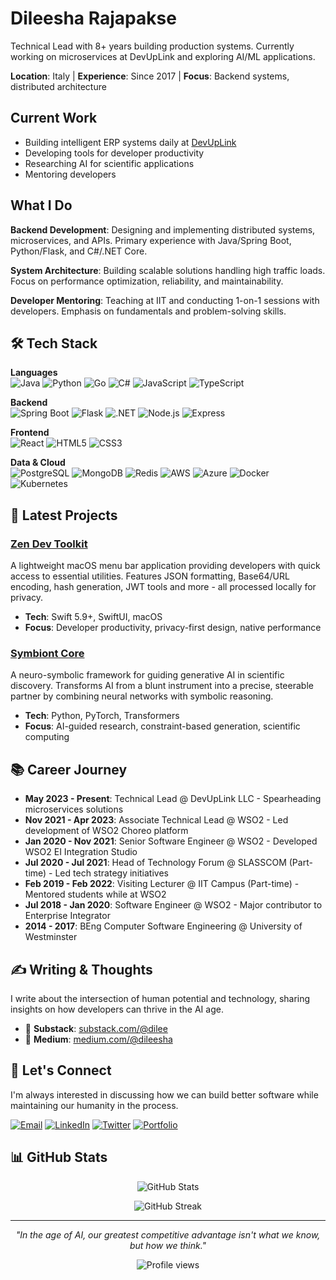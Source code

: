 # Dileesha Rajapakse

Technical Lead with 8+ years building production systems. Currently working on microservices at DevUpLink and exploring AI/ML applications.

**Location**: Italy | **Experience**: Since 2017 | **Focus**: Backend systems, distributed architecture

## Current Work

- Building intelligent ERP systems daily at [DevUpLink](https://devuplink.com/)
- Developing tools for developer productivity
- Researching AI for scientific applications
- Mentoring developers

## What I Do

**Backend Development**: Designing and implementing distributed systems, microservices, and APIs. Primary experience with Java/Spring Boot, Python/Flask, and C#/.NET Core.

**System Architecture**: Building scalable solutions handling high traffic loads. Focus on performance optimization, reliability, and maintainability.

**Developer Mentoring**: Teaching at IIT and conducting 1-on-1 sessions with developers. Emphasis on fundamentals and problem-solving skills.

## 🛠️ Tech Stack

**Languages**  
![Java](https://img.shields.io/badge/Java-ED8B00?style=flat-square&logo=openjdk&logoColor=white)
![Python](https://img.shields.io/badge/Python-3776AB?style=flat-square&logo=python&logoColor=white)
![Go](https://img.shields.io/badge/Go-00ADD8?style=flat-square&logo=go&logoColor=white)
![C#](https://img.shields.io/badge/C%23-239120?style=flat-square&logo=c-sharp&logoColor=white)
![JavaScript](https://img.shields.io/badge/JavaScript-F7DF1E?style=flat-square&logo=javascript&logoColor=black)
![TypeScript](https://img.shields.io/badge/TypeScript-007ACC?style=flat-square&logo=typescript&logoColor=white)

**Backend**  
![Spring Boot](https://img.shields.io/badge/Spring_Boot-6DB33F?style=flat-square&logo=spring&logoColor=white)
![Flask](https://img.shields.io/badge/Flask-000000?style=flat-square&logo=flask&logoColor=white)
![.NET](https://img.shields.io/badge/.NET-512BD4?style=flat-square&logo=dotnet&logoColor=white)
![Node.js](https://img.shields.io/badge/Node.js-339933?style=flat-square&logo=nodedotjs&logoColor=white)
![Express](https://img.shields.io/badge/Express-000000?style=flat-square&logo=express&logoColor=white)

**Frontend**  
![React](https://img.shields.io/badge/React-20232A?style=flat-square&logo=react&logoColor=61DAFB)
![HTML5](https://img.shields.io/badge/HTML5-E34C26?style=flat-square&logo=html5&logoColor=white)
![CSS3](https://img.shields.io/badge/CSS3-1572B6?style=flat-square&logo=css3&logoColor=white)

**Data & Cloud**  
![PostgreSQL](https://img.shields.io/badge/PostgreSQL-316192?style=flat-square&logo=postgresql&logoColor=white)
![MongoDB](https://img.shields.io/badge/MongoDB-4EA94B?style=flat-square&logo=mongodb&logoColor=white)
![Redis](https://img.shields.io/badge/Redis-DD0031?style=flat-square&logo=redis&logoColor=white)
![AWS](https://img.shields.io/badge/AWS-232F3E?style=flat-square&logo=amazon-aws&logoColor=white)
![Azure](https://img.shields.io/badge/Azure-0078D4?style=flat-square&logo=microsoft-azure&logoColor=white)
![Docker](https://img.shields.io/badge/Docker-2CA5E0?style=flat-square&logo=docker&logoColor=white)
![Kubernetes](https://img.shields.io/badge/Kubernetes-326CE5?style=flat-square&logo=kubernetes&logoColor=white)

## 🚀 Latest Projects

### [Zen Dev Toolkit](https://github.com/dilee/zen-dev-toolkit)
A lightweight macOS menu bar application providing developers with quick access to essential utilities. Features JSON formatting, Base64/URL encoding, hash generation, JWT tools and more - all processed locally for privacy.
- **Tech**: Swift 5.9+, SwiftUI, macOS
- **Focus**: Developer productivity, privacy-first design, native performance

### [Symbiont Core](https://github.com/dilee/symbiont-core)
A neuro-symbolic framework for guiding generative AI in scientific discovery. Transforms AI from a blunt instrument into a precise, steerable partner by combining neural networks with symbolic reasoning.
- **Tech**: Python, PyTorch, Transformers
- **Focus**: AI-guided research, constraint-based generation, scientific computing

## 📚 Career Journey

- **May 2023 - Present**: Technical Lead @ DevUpLink LLC - Spearheading microservices solutions
- **Nov 2021 - Apr 2023**: Associate Technical Lead @ WSO2 - Led development of WSO2 Choreo platform
- **Jan 2020 - Nov 2021**: Senior Software Engineer @ WSO2 - Developed WSO2 EI Integration Studio
- **Jul 2020 - Jul 2021**: Head of Technology Forum @ SLASSCOM (Part-time) - Led tech strategy initiatives
- **Feb 2019 - Feb 2022**: Visiting Lecturer @ IIT Campus (Part-time) - Mentored students while at WSO2
- **Jul 2018 - Jan 2020**: Software Engineer @ WSO2 - Major contributor to Enterprise Integrator
- **2014 - 2017**: BEng Computer Software Engineering @ University of Westminster

## ✍️ Writing & Thoughts

I write about the intersection of human potential and technology, sharing insights on how developers can thrive in the AI age.

- 📝 **Substack**: [substack.com/@dilee](https://substack.com/@dilee)
- 📖 **Medium**: [medium.com/@dileesha](https://medium.com/@dileesha)

## 🤝 Let's Connect

I'm always interested in discussing how we can build better software while maintaining our humanity in the process.

[![Email](https://img.shields.io/badge/Email-dilee.dev@gmail.com-D14836?style=for-the-badge&logo=gmail&logoColor=white)](mailto:dilee.dev@gmail.com)
[![LinkedIn](https://img.shields.io/badge/LinkedIn-dileeshar-0077B5?style=for-the-badge&logo=linkedin&logoColor=white)](https://linkedin.com/in/dileeshar)
[![Twitter](https://img.shields.io/badge/Twitter-@dileeshar-1DA1F2?style=for-the-badge&logo=twitter&logoColor=white)](https://twitter.com/dileeshar)
[![Portfolio](https://img.shields.io/badge/Portfolio-dilee.me-000000?style=for-the-badge&logo=vercel&logoColor=white)](https://dilee.me)

## 📊 GitHub Stats

<p align="center">
  <img src="https://github-readme-stats.vercel.app/api?username=dilee&show_icons=true&theme=dark&count_private=true" alt="GitHub Stats" />
</p>

<p align="center">
  <img src="https://github-readme-streak-stats.herokuapp.com/?user=dilee&theme=dark" alt="GitHub Streak" />
</p>

---

<p align="center">
  <i>"In the age of AI, our greatest competitive advantage isn't what we know, but how we think."</i>
</p>

<p align="center">
  <img src="https://komarev.com/ghpvc/?username=dilee&color=blueviolet" alt="Profile views" />
</p>